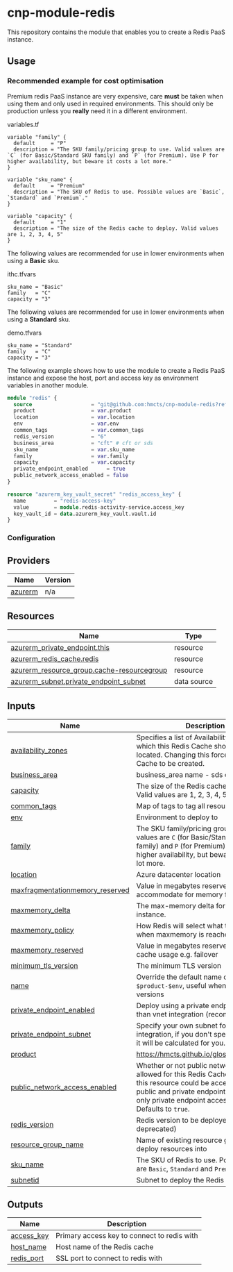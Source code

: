 # cnp-module-redis

This repository contains the module that enables you to create a Redis PaaS instance.

## Usage

### Recommended example for cost optimisation

Premium redis PaaS instance are very expensive, care **must** be taken when using them and only used in required environments.
This should only be production unless you **really** need it in a different environment.

variables.tf

```
variable "family" {
  default     = "P"
  description = "The SKU family/pricing group to use. Valid values are `C` (for Basic/Standard SKU family) and `P` (for Premium). Use P for higher availability, but beware it costs a lot more."
}

variable "sku_name" {
  default     = "Premium"
  description = "The SKU of Redis to use. Possible values are `Basic`, `Standard` and `Premium`."
}

variable "capacity" {
  default     = "1"
  description = "The size of the Redis cache to deploy. Valid values are 1, 2, 3, 4, 5"
}
```
The following values are recommended for use in lower environments when using a **Basic** sku.

ithc.tfvars
```
sku_name = "Basic"
family   = "C"
capacity = "3"
```
The following values are recommended for use in lower environments when using a **Standard** sku.

demo.tfvars
```
sku_name = "Standard"
family   = "C"
capacity = "3"
```

The following example shows how to use the module to create a Redis PaaS instance and expose the host, port and access key as environment variables in another module.

```terraform
module "redis" {
  source                   = "git@github.com:hmcts/cnp-module-redis?ref=master"
  product                  = var.product
  location                 = var.location
  env                      = var.env
  common_tags              = var.common_tags
  redis_version            = "6"
  business_area            = "cft" # cft or sds
  sku_name                 = var.sku_name
  family                   = var.family
  capacity                 = var.capacity
  private_endpoint_enabled      = true
  public_network_access_enabled = false
}

resource "azurerm_key_vault_secret" "redis_access_key" {
  name         = "redis-access-key"
  value        = module.redis-activity-service.access_key
  key_vault_id = data.azurerm_key_vault.vault.id
}
```

### Configuration

<!-- BEGIN_TF_DOCS -->


## Providers

| Name | Version |
|------|---------|
| <a name="provider_azurerm"></a> [azurerm](#provider\_azurerm) | n/a |

## Resources

| Name | Type |
|------|------|
| [azurerm_private_endpoint.this](https://registry.terraform.io/providers/hashicorp/azurerm/latest/docs/resources/private_endpoint) | resource |
| [azurerm_redis_cache.redis](https://registry.terraform.io/providers/hashicorp/azurerm/latest/docs/resources/redis_cache) | resource |
| [azurerm_resource_group.cache-resourcegroup](https://registry.terraform.io/providers/hashicorp/azurerm/latest/docs/resources/resource_group) | resource |
| [azurerm_subnet.private_endpoint_subnet](https://registry.terraform.io/providers/hashicorp/azurerm/latest/docs/data-sources/subnet) | data source |

## Inputs

| Name | Description | Type | Default | Required |
|------|-------------|------|---------|:--------:|
| <a name="input_availability_zones"></a> [availability\_zones](#input\_availability\_zones) | Specifies a list of Availability Zones in which this Redis Cache should be located. Changing this forces a new Redis Cache to be created. | `list(any)` | `null` | no |
| <a name="input_business_area"></a> [business\_area](#input\_business\_area) | business\_area name - sds or cft | `string` | `"cft"` | no |
| <a name="input_capacity"></a> [capacity](#input\_capacity) | The size of the Redis cache to deploy. Valid values are 1, 2, 3, 4, 5 | `string` | `"1"` | no |
| <a name="input_common_tags"></a> [common\_tags](#input\_common\_tags) | Map of tags to tag all resources with | `map(string)` | n/a | yes |
| <a name="input_env"></a> [env](#input\_env) | Environment to deploy to | `string` | n/a | yes |
| <a name="input_family"></a> [family](#input\_family) | The SKU family/pricing group to use. Valid values are `C` (for Basic/Standard SKU family) and `P` (for Premium). Use P for higher availability, but beware it costs a lot more. | `string` | `"P"` | no |
| <a name="input_location"></a> [location](#input\_location) | Azure datacenter location | `string` | n/a | yes |
| <a name="input_maxfragmentationmemory_reserved"></a> [maxfragmentationmemory\_reserved](#input\_maxfragmentationmemory\_reserved) | Value in megabytes reserved to accommodate for memory fragmentation | `string` | `"642"` | no |
| <a name="input_maxmemory_delta"></a> [maxmemory\_delta](#input\_maxmemory\_delta) | The max-memory delta for this Redis instance. | `string` | `"642"` | no |
| <a name="input_maxmemory_policy"></a> [maxmemory\_policy](#input\_maxmemory\_policy) | How Redis will select what to remove when maxmemory is reached | `string` | `"volatile-lru"` | no |
| <a name="input_maxmemory_reserved"></a> [maxmemory\_reserved](#input\_maxmemory\_reserved) | Value in megabytes reserved for non-cache usage e.g. failover | `string` | `"642"` | no |
| <a name="input_minimum_tls_version"></a> [minimum\_tls\_version](#input\_minimum\_tls\_version) | The minimum TLS version | `string` | `"1.2"` | no |
| <a name="input_name"></a> [name](#input\_name) | Override the default name of `$product-$env`, useful when upgrading versions | `string` | `null` | no |
| <a name="input_private_endpoint_enabled"></a> [private\_endpoint\_enabled](#input\_private\_endpoint\_enabled) | Deploy using a private endpoint rather than vnet integration (recommended) | `bool` | `false` | no |
| <a name="input_private_endpoint_subnet"></a> [private\_endpoint\_subnet](#input\_private\_endpoint\_subnet) | Specify your own subnet for private link integration, if you don't specify one then it will be calculated for you. | `string` | `""` | no |
| <a name="input_product"></a> [product](#input\_product) | https://hmcts.github.io/glossary/#platform | `string` | n/a | yes |
| <a name="input_public_network_access_enabled"></a> [public\_network\_access\_enabled](#input\_public\_network\_access\_enabled) | Whether or not public network access is allowed for this Redis Cache. `true` means this resource could be accessed by both public and private endpoint. `false` means only private endpoint access is allowed. Defaults to `true`. | `bool` | `true` | no |
| <a name="input_redis_version"></a> [redis\_version](#input\_redis\_version) | Redis version to be deployed 4 or 6 (4 is deprecated) | `string` | `"4"` | no |
| <a name="input_resource_group_name"></a> [resource\_group\_name](#input\_resource\_group\_name) | Name of existing resource group to deploy resources into | `string` | `null` | no |
| <a name="input_sku_name"></a> [sku\_name](#input\_sku\_name) | The SKU of Redis to use. Possible values are `Basic`, `Standard` and `Premium`. | `string` | `"Premium"` | no |
| <a name="input_subnetid"></a> [subnetid](#input\_subnetid) | Subnet to deploy the Redis instance to | `string` | `""` | no |

## Outputs

| Name | Description |
|------|-------------|
| <a name="output_access_key"></a> [access\_key](#output\_access\_key) | Primary access key to connect to redis with |
| <a name="output_host_name"></a> [host\_name](#output\_host\_name) | Host name of the Redis cache |
| <a name="output_redis_port"></a> [redis\_port](#output\_redis\_port) | SSL port to connect to redis with |
<!-- END_TF_DOCS -->

